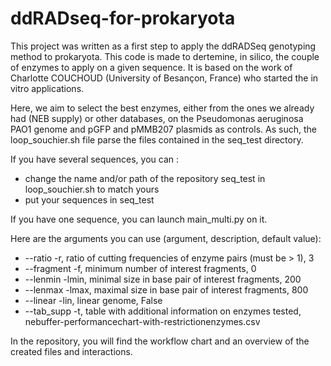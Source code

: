 # ddRADseq-for-prokaryota
This project was written as a first step to apply the ddRADSeq genotyping method to prokaryota.
This code is made to dertemine, in silico, the couple of enzymes to apply on a given sequence. It is based on the work of Charlotte COUCHOUD (University of Besançon, France) who started the in vitro applications. 

Here, we aim to select the best enzymes, either from the ones we already had (NEB supply) or other databases, on the Pseudomonas aeruginosa PAO1 genome and pGFP and pMMB207 plasmids as controls. As such, the loop_souchier.sh file parse the files contained in the seq_test directory. 

If you have several sequences, you can :
- change the name and/or path of the repository seq_test in loop_souchier.sh to match yours
- put your sequences in seq_test


If you have one sequence, you can launch main_multi.py on it. 


Here are the arguments you can use (argument, description, default value): 
- --ratio -r, ratio of cutting frequencies of enzyme pairs (must be > 1), 3
- --fragment -f, minimum number of interest fragments, 0
- --lenmin -lmin, minimal size in base pair of interest fragments, 200
- --lenmax -lmax, maximal size in base pair of interest fragments, 800
- --linear -lin, linear genome, False
- --tab_supp -t, table with additional information on enzymes tested, nebuffer-performancechart-with-restrictionenzymes.csv


In the repository, you will find the workflow chart and an overview of the created files and interactions.
